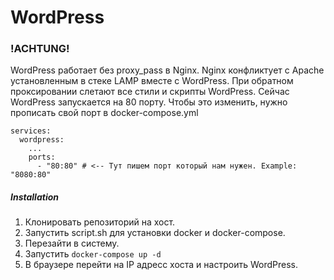 # WordPress

### !ACHTUNG!
WordPress работает без proxy_pass в Nginx.
Nginx конфликтует с Apache установленным в стеке LAMP вместе с WordPress.
При обратном проксировании слетают все стили и скрипты WordPress.
Сейчас WordPress запускается на 80 порту.
Чтобы это изменить, нужно прописать свой порт в docker-compose.yml
```
services:
  wordpress:
    ...
    ports:
      - "80:80" # <-- Тут пишем порт который нам нужен. Example: "8080:80"
```

##### Installation
1. Клонировать репозиторий на хост.
2. Запустить script.sh для установки docker и docker-compose.
3. Перезайти в систему.
4. Запустить ```docker-compose up -d``` 
5. В браузере перейти на IP адресс хоста и настроить WordPress.

